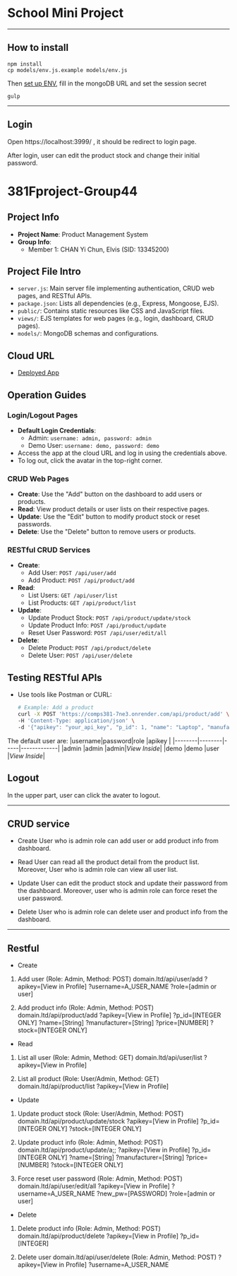 # **School Mini Project**

********************************************
## How to install

```
npm install
cp models/env.js.example models/env.js
```
Then [set up ENV](models/env.js), fill in the mongoDB URL and set the session secret

```
gulp
```
********************************************
## Login
Open https://localhost:3999/ , it should be redirect to login page.

After login, user can edit the product stock and change their initial password.
# 381Fproject-Group44

## Project Info
- **Project Name**: Product Management System
- **Group Info**:
  - Member 1: CHAN Yi Chun, Elvis (SID: 13345200)


## Project File Intro
- `server.js`: Main server file implementing authentication, CRUD web pages, and RESTful APIs.
- `package.json`: Lists all dependencies (e.g., Express, Mongoose, EJS).
- `public/`: Contains static resources like CSS and JavaScript files.
- `views/`: EJS templates for web pages (e.g., login, dashboard, CRUD pages).
- `models/`: MongoDB schemas and configurations.

## Cloud URL
- [Deployed App](https://comps381-7ne3.onrender.com/)

## Operation Guides
### Login/Logout Pages
- **Default Login Credentials**:
  - Admin: `username: admin, password: admin`
  - Demo User: `username: demo, password: demo`
- Access the app at the cloud URL and log in using the credentials above.
- To log out, click the avatar in the top-right corner.

### CRUD Web Pages
- **Create**: Use the "Add" button on the dashboard to add users or products.
- **Read**: View product details or user lists on their respective pages.
- **Update**: Use the "Edit" button to modify product stock or reset passwords.
- **Delete**: Use the "Delete" button to remove users or products.

### RESTful CRUD Services
- **Create**:
  - Add User: `POST /api/user/add`
  - Add Product: `POST /api/product/add`
- **Read**:
  - List Users: `GET /api/user/list`
  - List Products: `GET /api/product/list`
- **Update**:
  - Update Product Stock: `POST /api/product/update/stock`
  - Update Product Info: `POST /api/product/update`
  - Reset User Password: `POST /api/user/edit/all`
- **Delete**:
  - Delete Product: `POST /api/product/delete`
  - Delete User: `POST /api/user/delete`

## Testing RESTful APIs
- Use tools like Postman or CURL:
  ```bash
  # Example: Add a product
  curl -X POST 'https://comps381-7ne3.onrender.com/api/product/add' \
  -H 'Content-Type: application/json' \
  -d '{"apikey": "your_api_key", "p_id": 1, "name": "Laptop", "manufacturer": "Dell", "price": 1500, "stock": 20}'

  
The default user are:
|username|password|role |apikey       |
|--------|--------|-----|-------------|
|admin   |admin   |admin|*View Inside*|
|demo    |demo    |user |*View Inside*|

## Logout
In the upper part, user can click the avater to logout.

********************************************
## CRUD service
- Create
User who is admin role can add user or add product info from dashboard.

- Read
User can read all the product detail from the product list. Moreover, User who is admin role can view all user list.

- Update
User can edit the product stock and update their password from the dashboard. Moreover, user who is admin role can force reset the user password.

- Delete
User who is admin role can delete user and product info from the dashboard.

********************************************
## Restful
- Create
1. Add user (Role: Admin, Method: POST)
    domain.ltd/api/user/add
        ?apikey=[View in Profile]
        ?username=A_USER_NAME
        ?role=[admin or user]

2. Add product info (Role: Admin, Method: POST)
    domain.ltd/api/product/add
        ?apikey=[View in Profile]
        ?p_id=[INTEGER ONLY]
        ?name=[String]
        ?manufacturer=[String]
        ?price=[NUMBER]
        ?stock=[INTEGER ONLY]

- Read
1. List all user (Role: Admin, Method: GET)
    domain.ltd/api/user/list
        ?apikey=[View in Profile]

2. List all product (Role: User/Admin, Method: GET)
    domain.ltd/api/product/list
        ?apikey=[View in Profile]

- Update
1. Update product stock (Role: User/Admin, Method: POST)
    domain.ltd/api/product/update/stock
        ?apikey=[View in Profile]
        ?p_id=[INTEGER ONLY]
        ?stock=[INTEGER ONLY]

2. Update product info (Role: Admin, Method: POST)
    domain.ltd/api/product/update/a;;
        ?apikey=[View in Profile]
        ?p_id=[INTEGER ONLY]
        ?name=[String]
        ?manufacturer=[String]
        ?price=[NUMBER]
        ?stock=[INTEGER ONLY]

3. Force reset user password (Role: Admin, Method: POST)
    domain.ltd/api/user/edit/all
        ?apikey=[View in Profile]
        ?username=A_USER_NAME
        ?new_pw=[PASSWORD]
        ?role=[admin or user]

- Delete
1. Delete product info (Role: Admin, Method: POST)
    domain.ltd/api/product/delete
        ?apikey=[View in Profile]
        ?p_id=[INTEGER]

2. Delete user
    domain.ltd/api/user/delete (Role: Admin, Method: POST)
        ?apikey=[View in Profile]
        ?username=A_USER_NAME
